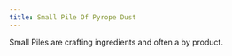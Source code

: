 ```yaml
---
title: Small Pile Of Pyrope Dust
---
```


<ItemImage file="small_pile_of_pyrope_dust" alt="Small Pile Of Pyrope Dust" size="200" />

Small Piles are crafting ingredients and often a by product.
